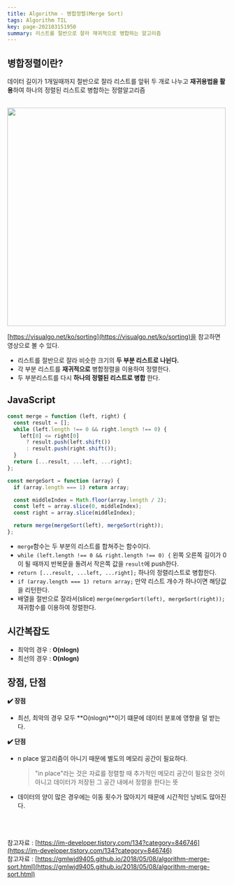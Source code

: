 ```yaml
---
title: Algorithm - 병합정렬(Merge Sort)
tags: Algorithm TIL
key: page-202103151950
summary: 리스트를 절반으로 잘라 재귀적으로 병합하는 알고리즘
---
```


## 병합정렬이란?

데이터 길이가 1개일때까지 절반으로 잘라 리스트를 앞뒤 두 개로 나누고 **재귀용법을 활용**하여 하나의 정렬된 리스트로 병합하는 정렬알고리즘
<br/><br/>

<img src="/assets/images/merge-sort-concepts.png" height="500"/>

[https://visualgo.net/ko/sorting](https://visualgo.net/ko/sorting)을 참고하면 영상으로 볼 수 있다.

- 리스트를 절반으로 잘라 비슷한 크기의 **두 부분 리스트로 나뉜다.**
- 각 부분 리스트를 **재귀적으로** 병합정렬을 이용하여 정렬한다.
- 두 부분리스트를 다시 **하나의 정렬된 리스트로 병합** 한다.

## JavaScript

```javascript
const merge = function (left, right) {
  const result = [];
  while (left.length !== 0 && right.length !== 0) {
    left[0] <= right[0]
      ? result.push(left.shift())
      : result.push(right.shift());
  }
  return [...result, ...left, ...right];
};

const mergeSort = function (array) {
  if (array.length === 1) return array;

  const middleIndex = Math.floor(array.length / 2);
  const left = array.slice(0, middleIndex);
  const right = array.slice(middleIndex);

  return merge(mergeSort(left), mergeSort(right));
};
```

- `merge`함수는 두 부분의 리스트를 합쳐주는 함수이다.
- `while (left.length !== 0 && right.length !== 0) {` 왼쪽 오른쪽 길이가 0이 될 때까지 반복문을 돌려서 작은쪽 값을 `result`에 push한다.
- `return [...result, ...left, ...right];` 하나의 정렬리스트로 병합한다.
- `if (array.length === 1) return array;` 만약 리스트 개수가 하나이면 해당값을 리턴한다.
- 배열을 절반으로 잘라서(slice) `merge(mergeSort(left), mergeSort(right));` 재귀함수를 이용하여 정렬한다.

## 시간복잡도

- 최악의 경우 : **O(nlogn)**
- 최선의 경우 : **O(nlogn)**

## 장점, 단점

**:heavy_check_mark: 장점**

- 최선, 최악의 경우 모두 **O(nlogn)**이기 떄문에 데이터 분포에 영향을 덜 받는다.

**:heavy_check_mark: 단점**

- n place 알고리즘이 아니기 때문에 별도의 메모리 공간이 필요하다.
  > "in place"라는 것은 자료를 정렬할 때 추가적인 메모리 공간이 필요한 것이 아니고 데이터가 저장된 그 공간 내에서 정렬을 한다는 뜻
- 데이터의 양이 많은 경우에는 이동 횟수가 많아지기 때문에 시간적인 낭비도 많아진다.

<br/><br/><br/>
참고자료 : [https://im-developer.tistory.com/134?category=846746](https://im-developer.tistory.com/134?category=846746) <br/>
참고자료 : [https://gmlwjd9405.github.io/2018/05/08/algorithm-merge-sort.html](https://gmlwjd9405.github.io/2018/05/08/algorithm-merge-sort.html) <br/>
<br/>
